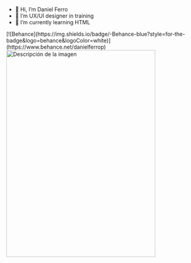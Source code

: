 - 👋 Hi, I’m Daniel Ferro
- 👀 I’m UX/UI designer in training
- 🌱 I’m currently learning HTML
<div></div>
[![Behance](https://img.shields.io/badge/-Behance-blue?style=for-the-badge&logo=behance&logoColor=white)](https://www.behance.net/danielferrop)

<img src="https://static.wikia.nocookie.net/overwatch/images/3/3b/Reinhardt-ow2-portrait.png/revision/latest?cb=20191120134635" alt="Descripción de la imagen" width="393" height="545">
<!---
DForgee/DForgee is a ✨ special ✨ repository because its `README.md` (this file) appears on your GitHub profile.
You can click the Preview link to take a look at your changes.
--->
